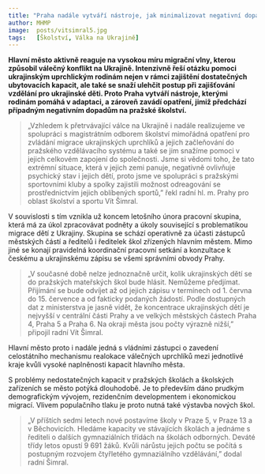 ```yaml
---
title: "Praha nadále vytváří nástroje, jak minimalizovat negativní dopady migrace na pražské školství"
author: MHMP
image: 	posts/vitsimral5.jpg
tags:   [Školství, Válka na Ukrajině]
---
```


**Hlavní město aktivně reaguje na vysokou míru migrační vlny, kterou způsobil válečný konflikt na Ukrajině. Intenzivně řeší otázku pomoci ukrajinským uprchlickým rodinám nejen v rámci zajištění dostatečných ubytovacích kapacit, ale také se snaží ulehčit postup při zajišťování vzdělání pro ukrajinské děti. Proto Praha vytváří nástroje, kterými rodinám pomáhá v adaptaci, a zároveň zavádí opatření, jimiž předchází případným negativním dopadům na pražské školství.**

>„Vzhledem k přetrvávající válce na Ukrajině i nadále realizujeme ve spolupráci s magistrátním odborem školství mimořádná opatření pro zvládání migrace ukrajinských uprchlíků a jejich začleňování do pražského vzdělávacího systému a také se jim snažíme pomoci v jejich celkovém zapojení do společnosti. Jsme si vědomi toho, že tato extrémní situace, která v jejich zemi panuje, negativně ovlivňuje psychický stav i jejich dětí, proto jsme ve spolupráci s pražskými sportovními kluby a spolky zajistili možnost odreagování se prostřednictvím jejich oblíbených sportů,” řekl radní hl. m. Prahy pro oblast školství a sportu Vít Šimral.

V souvislosti s tím vznikla už koncem letošního února pracovní skupina, která má za úkol zpracovávat podněty a úkoly související s problematikou migrace dětí z Ukrajiny. Skupina se schází operativně za účasti zástupců městských částí a ředitelů i ředitelek škol zřízených hlavním městem. Mimo jiné se konají pravidelná koordinační pracovní setkání a konzultace k českému a ukrajinskému zápisu se všemi správními obvody Prahy.

>„V současné době nelze jednoznačně určit, kolik ukrajinských dětí se do pražských mateřských škol bude hlásit. Nemůžeme předjímat. Přijímání se bude odvíjet až od jejich zápisu v termínech od 1. června do 15. července a od fakticky podaných žádostí. Podle dostupných dat z ministerstva je jasně vidět, že koncentrace ukrajinských dětí je nejvyšší v centrální části Prahy a ve velkých městských částech Praha 4, Praha 5 a Praha 6. Na okraji města jsou počty výrazně nižší,” připojil radní Vít Šimral. 

Hlavní město proto i nadále jedná s vládními zástupci o zavedení celostátního mechanismu realokace válečných uprchlíků mezi jednotlivé kraje kvůli vysoké naplněnosti kapacit hlavního města. 

S problémy nedostatečných kapacit v pražských školách a školských zařízeních se město potýká dlouhodobě. Je to především dáno prudkým demografickým vývojem, rezidenčním developmentem i ekonomickou migrací. Vlivem populačního tlaku je proto nutná také výstavba nových škol. 

>„V příštích sedmi letech nové postavíme školy v Praze 5, v Praze 13 a v Běchovicích. Hledáme kapacity ve stávajících školách a jednáme s řediteli o dalších gymnaziálních třídách na školách odborných. Deváté třídy letos opustí 9 691 žáků. Kvůli nárůstu jejich počtu se počítá s postupným rozvojem čtyřletého gymnaziálního vzdělávání,” dodal radní Šimral.  